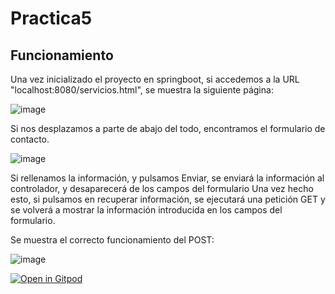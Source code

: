 # Practica5

## Funcionamiento

Una vez inicializado el proyecto en springboot, si accedemos a la URL "localhost:8080/servicios.html", se muestra la siguiente página:

![image](https://user-images.githubusercontent.com/78079809/159045276-6b4b9322-994a-45ca-ba51-5dd5087aa5c0.png)



Si nos desplazamos a parte de abajo del todo, encontramos el formulario de contacto.

![image](https://user-images.githubusercontent.com/78079809/159045700-1812ce34-4f8f-41c6-aefe-2410a8996e28.png)


Si rellenamos la información, y pulsamos Enviar, se enviará la información al controlador, y desaparecerá de los campos del formulario
Una vez hecho esto, si pulsamos en recuperar información, se ejecutará una petición GET y se volverá a mostrar la información introducida
en los campos del formulario.

Se muestra el correcto funcionamiento del POST:

![image](https://user-images.githubusercontent.com/78079809/159046462-a6f824b6-f0a3-4ca5-9b10-2e09f0b9d211.png)


[![Open in Gitpod](https://gitpod.io/button/open-in-gitpod.svg)](https://gitpod.io/#https://github.com/NCSanto01/Practica5)

